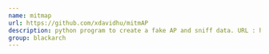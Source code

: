 ```yaml
---
name: mitmap
url: https://github.com/xdavidhu/mitmAP
description: python program to create a fake AP and sniff data. URL : https://github.com/xdavidhu/mitmAP Groups : blackarch blackarch-wireless blackarch-sniffer
group: blackarch
---
```

